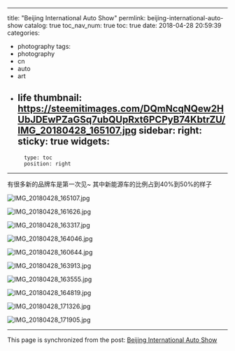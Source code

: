 
---
title: "Beijing International Auto Show"
permlink: beijing-international-auto-show
catalog: true
toc_nav_num: true
toc: true
date: 2018-04-28 20:59:39
categories:
- photography
tags:
- photography
- cn
- auto
- art
- life
thumbnail: https://steemitimages.com/DQmNcqNQew2HUbJDEwPZaGSq7ubQUpRxt6PCPyB74KbtrZU/IMG_20180428_165107.jpg
sidebar:
    right:
        sticky: true
widgets:
    -
        type: toc
        position: right
---


有很多新的品牌车是第一次见~
其中新能源车的比例占到40%到50%的样子

![IMG_20180428_165107.jpg](https://steemitimages.com/DQmNcqNQew2HUbJDEwPZaGSq7ubQUpRxt6PCPyB74KbtrZU/IMG_20180428_165107.jpg)

![IMG_20180428_161626.jpg](https://steemitimages.com/DQmW1F9BfMpwUf389iqeTAHJmFkmBbnDyS9XzAR8e2Qwx7t/IMG_20180428_161626.jpg)

![IMG_20180428_163317.jpg](https://steemitimages.com/DQmQUNfDZBrFFqwKKpRSUKYTMAwaGik37g2F6Tme1NZtJAp/IMG_20180428_163317.jpg)

![IMG_20180428_164046.jpg](https://steemitimages.com/DQmWdZ4Z4cvuQfcdvnpJH6PUw3GS5hzs2ef9pWLtK3JtmCP/IMG_20180428_164046.jpg)

![IMG_20180428_160644.jpg](https://steemitimages.com/DQmeXRyLJoxu9Uq9pEMnrYxQC9ueWzaS5G27tdR41tbk4H6/IMG_20180428_160644.jpg)

![IMG_20180428_163913.jpg](https://steemitimages.com/DQmR2R66KgeFcLcKjMtiUwkACyzJkh5WF3awWyFnnBxo5aT/IMG_20180428_163913.jpg)

![IMG_20180428_163555.jpg](https://steemitimages.com/DQmcaMo5uDqJoYsVzXi94jHhdzWSD4RnyLS367R4VVoxQjp/IMG_20180428_163555.jpg)

![IMG_20180428_164819.jpg](https://steemitimages.com/DQmSHtH8oxnwoCVVHn2oFYyjVtZyDQpVgZYgBgj1YZkjK1c/IMG_20180428_164819.jpg)

![IMG_20180428_171326.jpg](https://steemitimages.com/DQmbRP9wqB95mA3cFoS15BiNwRmHytyRmxdVfBLUNHjSzin/IMG_20180428_171326.jpg)

![IMG_20180428_171905.jpg](https://steemitimages.com/DQmUhzZoxdCR9NyTr4KzGrsDS5zU54DV2eeE6CtXhXN8Cvw/IMG_20180428_171905.jpg)

- - -

This page is synchronized from the post: [Beijing International Auto Show](https://steemit.com/@andrewma/beijing-international-auto-show)
